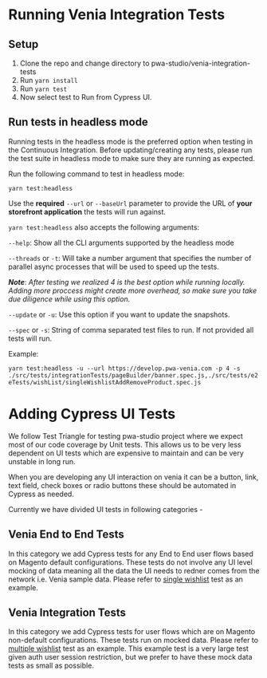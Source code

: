 # Running Venia Integration Tests

## Setup

1. Clone the repo and change directory to pwa-studio/venia-integration-tests
2. Run `yarn install`
3. Run `yarn test`
4. Now select test to Run from Cypress UI.

## Run tests in headless mode

Running tests in the headless mode is the preferred option when testing in the Continuous Integration. Before updating/creating any tests, please run the test suite in headless mode to make sure they are running as expected.

Run the following command to test in headless mode:

`yarn test:headless`

Use the **required** `--url` or `--baseUrl` parameter to provide the URL of **your storefront application** the tests will run against.

`yarn test:headless` also accepts the following arguments:

`--help`: Show all the CLI arguments supported by the headless mode

`--threads` or `-t`: Will take a number argument that specifies the number of parallel async processes that will be used to speed up the tests.

___Note___: _After testing we realized 4 is the best option while running locally. Adding more proccess might create more overhead, so make sure you take due diligence while using this option._

`--update` or `-u`: Use this option if you want to update the snapshots.

`--spec` or `-s`: String of comma separated test files to run. If not provided all tests will run.

Example:

`yarn test:headless -u --url https://develop.pwa-venia.com -p 4 -s ./src/tests/integrationTests/pageBuilder/banner.spec.js,./src/tests/e2eTests/wishList/singleWishlistAddRemoveProduct.spec.js`

# Adding Cypress UI Tests

We follow Test Triangle for testing pwa-studio project where we expect most of our code coverage by Unit tests. This allows us to be very less dependent on UI tests which are expensive to maintain and can be very unstable in long run.

When you are developing any UI interaction on venia it can be a button, link, text field, check boxes or radio buttons these should be automated in Cypress as needed.

Currently we have divided UI tests in following categories -

## Venia End to End Tests
In this category we add Cypress tests for any End to End user flows based on Magento default configurations. These tests do not involve any UI level mocking of data meaning all the data the UI needs to redner comes from the network i.e. Venia sample data. Please refer to [single wishlist][] test as an example.

## Venia Integration Tests
In this category we add Cypress tests for user flows which are on Magento non-default configurations. These tests run on mocked data. Please refer to [multiple wishlist][] test as an example. This example test is a very large test given auth user session restriction, but we prefer to have these mock data tests as small as possible.

[single wishlist]: https://github.com/magento/pwa-studio/blob/develop/venia-integration-tests/src/tests/wishList/e2eTests/singleWishlistAddRemoveProduct.spec.js
[multiple wishlist]: https://github.com/magento/pwa-studio/blob/develop/venia-integration-tests/src/tests/wishList/integrationTests/verifyMultipleWishlistFeatures.spec.js
